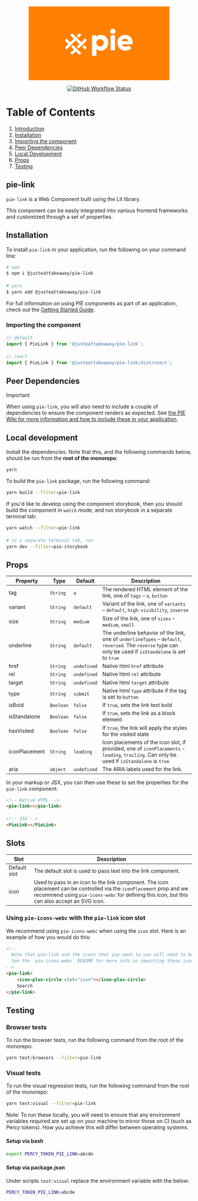 <p align="center">
  <img align="center" src="../../../readme_image.png" height="200" alt="">
</p>

<p align="center">
  <a href="https://www.npmjs.com/@justeattakeaway/pie-link">
    <img alt="GitHub Workflow Status" src="https://img.shields.io/npm/v/@justeattakeaway/pie-link.svg">
  </a>
</p>

# Table of Contents

1. [Introduction](#pie-link)
2. [Installation](#installation)
3. [Importing the component](#importing-the-component)
4. [Peer Dependencies](#peer-dependencies)
5. [Local Development](#local-development)
6. [Props](#props)
7. [Testing](#testing)


## pie-link

`pie-link` is a Web Component built using the Lit library.

This component can be easily integrated into various frontend frameworks and customized through a set of properties.


## Installation

To install `pie-link` in your application, run the following on your command line:

```bash
# npm
$ npm i @justeattakeaway/pie-link

# yarn
$ yarn add @justeattakeaway/pie-link
```

For full information on using PIE components as part of an application, check out the [Getting Started Guide](https://github.com/justeattakeaway/pie/wiki/Getting-started-with-PIE-Web-Components).


### Importing the component

```js
// default
import { PieLink } from '@justeattakeaway/pie-link';

// react
import { PieLink } from '@justeattakeaway/pie-link/dist/react';
```


## Peer Dependencies

> [!IMPORTANT]
> When using `pie-link`, you will also need to include a couple of dependencies to ensure the component renders as expected. See [the PIE Wiki for more information and how to include these in your application](https://github.com/justeattakeaway/pie/wiki/Getting-started-with-PIE-Web-Components#expected-dependencies).


## Local development

Install the dependencies. Note that this, and the following commands below, should be run from the **root of the monorepo**:

```bash
yarn
```

To build the `pie-link` package, run the following command:

```bash
yarn build --filter=pie-link
```

If you'd like to develop using the component storybook, then you should build the component in `watch` mode, and run storybook in a separate terminal tab:

```bash
yarn watch --filter=pie-link

# in a separate terminal tab, run
yarn dev --filter=pie-storybook
```


## Props

| Property      | Type        | Default       | Description                                                                                          |
| ------------- | ----------- | ------------- | ---------------------------------------------------------------------------------------------------- |
| tag           | `String`  | `a`         | The rendered HTML element of the link, one of `tags` – `a`, `button`                        |
| variant       | `String`  | `default`   | Variant of the link, one of `variants` – `default`, `high-visibility`, `inverse`         |
| size          | `String`  | `medium`    | Size of the link, one of `sizes` – `medium`, `small`                                          |
| underline          | `String`  | `default`    | The underline behavior of the link, one of `underlineTypes` – `default`, `reversed`. The `reverse` type can only be used if `isStandalone` is set to `true`                                          |
| href          | `String`  | `undefined` | Native html `href` attribute                                                                       |
| rel           | `String`  | `undefined` | Native html `rel` attribute                                                                        |
| target        | `String`  | `undefined` | Native html `target` attribute                                                                     |
| type          | `String`  | `submit`    | Native html `type` attribute if the tag is set to `button`                                       |
| isBold        | `Boolean` | `false`     | If `true`, sets the link text bold                                                                 |
| isStandalone  | `Boolean` | `false`     | If `true`, sets the link as a block element                                                        |
| hasVisited    | `Boolean` | `false`     | If `true`, the link will apply the styles for the visited state                                    |
| iconPlacement | `String`  | `leading`   | Icon placements of the icon slot, if provided, one of `iconPlacements` - `leading`, `trailing`. Can only be used if `isStandalone` is `true` |
| aria | `object` | `undefined` | The ARIA labels used for the link. |

In your markup or JSX, you can then use these to set the properties for the `pie-link` component:

```html
<!-- Native HTML -->
<pie-link></pie-link>

<!-- JSX -->
<PieLink></PieLink>
```

## Slots

| Slot         | Description                                                                                                                                                                                                                |
| ------------ | -------------------------------------------------------------------------------------------------------------------------------------------------------------------------------------------------------------------------- |
| Default slot | The default slot is used to pass text into the link component.                                                                                                                                                             |
| icon         | Used to pass in an icon to the link component. The icon placement can be controlled via the `iconPlacement` prop and we recommend using `pie-icons-webc` for defining this icon, but this can also accept an SVG icon. |

### Using `pie-icons-webc` with the `pie-link` icon slot

We recommend using `pie-icons-webc` when using the `icon` slot. Here is an example of how you would do this:

```html
<!--
  Note that pie-link and the icons that you want to use will need to be imported as components into your application.
  See the `pie-icons-webc` README for more info on importing these icons.
-->
<pie-link>
    <icon-plus-circle slot="icon"></icon-plus-circle>
    Search
</pie-link>
```

## Testing

### Browser tests

To run the browser tests, run the following command from the root of the monorepo:

```bash
yarn test:browsers --filter=pie-link
```

### Visual tests

To run the visual regression tests, run the following command from the root of the monorepo:

```bash
yarn test:visual --filter=pie-link
```

Note: To run these locally, you will need to ensure that any environment variables required are set up on your machine to mirror those on CI (such as Percy tokens). How you achieve this will differ between operating systems.

#### Setup via bash

```bash
export PERCY_TOKEN_PIE_LINK=abcde
```

#### Setup via package.json

Under scripts `test:visual` replace the environment variable with the below:

```bash
PERCY_TOKEN_PIE_LINK=abcde
```
